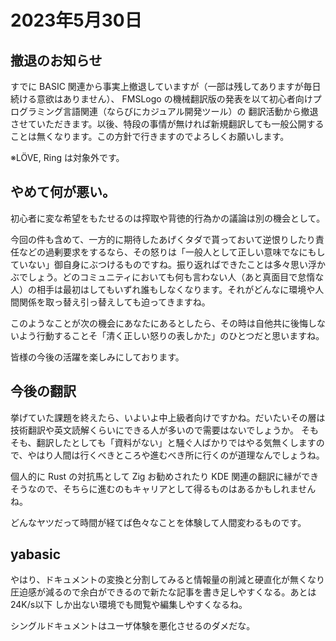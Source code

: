 # 2023年5月30日

## 撤退のお知らせ

すでに BASIC 関連から事実上撤退していますが（一部は残してありますが毎日続ける意欲はありません）、 FMSLogo の機械翻訳版の発表を以て初心者向けプログラミング言語関連（ならびにカジュアル開発ツール）の
翻訳活動から撤退させていただきます。以後、特段の事情が無ければ新規翻訳しても一般公開することは無くなります。この方針で行きますのでよろしくお願いします。

※LÖVE, Ring は対象外です。

## やめて何が悪い。

初心者に変な希望をもたせるのは搾取や背徳的行為かの議論は別の機会として。

今回の件も含めて、一方的に期待したあげくタダで貰っておいて逆恨りしたり責任などの過剰要求をするなら、その怒りは「一般人として正しい意味でなにもしていない」御自身にぶつけるものですね。振り返ればできたことは多々思い浮かぶでしょう。どのコミュニティにおいても何も言わない人（あと真面目で怠惰な人）の相手は最初はしてもいずれ誰もしなくなります。それがどんなに環境や人間関係を取っ替え引っ替えしても迫ってきますね。

このようなことが次の機会にあなたにあるとしたら、その時は自他共に後悔しないよう行動することそ「清く正しい怒りの表しかた」のひとつだと思いますね。

皆様の今後の活躍を楽しみにしております。

## 今後の翻訳

挙げていた課題を終えたら、いよいよ中上級者向けですかね。だいたいその層は技術翻訳や英文読解くらいにできる人が多いので需要はないでしょうか。
そもそも、翻訳したとしても「資料がない」と騒ぐ人ばかりではやる気無くしますので、やはり人間は行くべきところや進むべき所に行くのが道理なんでしょうね。

個人的に Rust の対抗馬として Zig お勧めされたり KDE 関連の翻訳に縁ができそうなので、そちらに進むのもキャリアとして得るものはあるかもしれませんね。

どんなヤツだって時間が経てば色々なことを体験して人間変わるものです。

## yabasic

やはり、ドキュメントの変換と分割してみると情報量の削減と硬直化が無くなり圧迫感が減るので余白ができるので新たな記事を書き足しやすくなる。あとは 24K/s以下 しか出ない環境でも閲覧や編集しやすくなるね。

シングルドキュメントはユーザ体験を悪化させるのダメだな。
